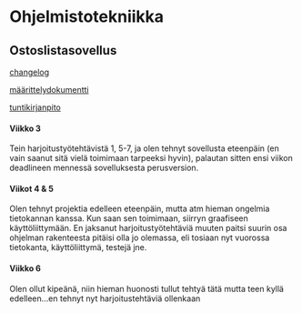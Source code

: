 # Ohjelmistotekniikka

## Ostoslistasovellus
 

[changelog](https://github.com/irelinna/ohte/blob/main/dokumentaatio/changelog.md)

[määrittelydokumentti](https://github.com/irelinna/ohte/blob/main/dokumentaatio/maarittelydokumentti.md)

[tuntikirjanpito](https://github.com/irelinna/ohte/blob/main/dokumentaatio/tuntikirjanpito.md)

#### Viikko 3

Tein harjoitustyötehtävistä 1, 5-7, ja olen tehnyt sovellusta eteenpäin (en vain saanut sitä vielä toimimaan tarpeeksi hyvin), palautan sitten ensi viikon deadlineen mennessä sovelluksesta perusversion.

#### Viikot 4 & 5

Olen tehnyt projektia edelleen eteenpäin, mutta atm hieman ongelmia tietokannan kanssa. Kun saan sen toimimaan, siirryn graafiseen käyttöliittymään. En jaksanut harjoitustyötehtäviä muuten paitsi suurin osa ohjelman rakenteesta pitäisi olla jo olemassa, eli tosiaan nyt vuorossa tietokanta, käyttöliittymä, testejä jne.

#### Viikko 6

Olen ollut kipeänä, niin hieman huonosti tullut tehtyä tätä mutta teen kyllä edelleen...en tehnyt nyt harjoitustehtäviä ollenkaan

